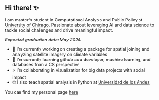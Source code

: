 ## Hi there! ✨

I am master's student in Computational Analysis and Public Policy at [University of Chicago](https://capp.uchicago.edu/). Passionate about leveraging AI and data science to tackle social challenges and drive meaningful impact.

*Expected graduation date: May 2026.*

- 🔭 I’m currently working on creating a package for spatial joining and analyzing satellite imagery on climate variables
- 🌱 I’m currently learning github as a developer, machine learning, and databases from a CS perspective
- ⚡ I’m collaborating in visualization for big data projects with social impact
- 🤓 I also teach spatial analysis in Python at [Universidad de los Andes](https://economia.uniandes.edu.co/)

You can find my personal page [here](https://anfelipecb.github.io/)

